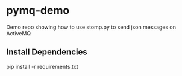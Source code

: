 # pymq-demo
Demo repo showing how to use stomp.py to send json messages on ActiveMQ

## Install Dependencies

pip install -r requirements.txt
